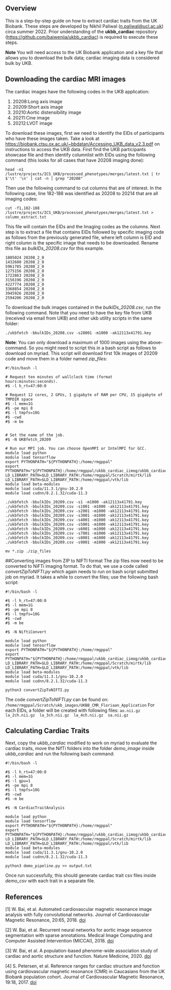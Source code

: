 ## Overview
This is a step-by-step guide on how to extract cardiac traits from the UK Biobank. These steps are developed by Nikhil 
Paliwal (n.paliwal@ucl.ac.uk) circa summer 2022. Prior understanding of the **ukbb_cardiac** repository 
(https://github.com/baiwenjia/ukbb_cardiac) is required to execute these steps.

**Note** You will need access to the UK Biobank application and a key file that allows you to download the bulk data; 
cardiac imaging data is considered bulk by UKB.

## Downloading the cardiac MRI images

The cardiac images have the following codes in the UKB application:
1. 20208:Long axis image 
2. 20209:Short axis image
3. 20210:Aortic distensibility image
4. 20211:Cine image
5. 20212:LVOT image

To download these images, first we need to identify the EIDs of participants who have these images taken. Take a look at 
https://biobank.ctsu.ox.ac.uk/~bbdatan/Accessing_UKB_data_v2.3.pdf on instructions to access the UKB data. 
First find the UKB participants showcase file and then identify columnlist with EIDs using the following command 
(this looks for all cases that have 20208 imaging done):
```
head -n1 /lustre/projects/ICS_UKB/processed_phenotypes/merges/latest.txt | tr $'\t' '\n' | cat -n | grep "20208"
```
Then use the following command to cut columns that are of interest. In the following case, line 182-188 was identified
as 20208 to 20214 that are all imaging codes:
```
cut -f1,182-188 /lustre/projects/ICS_UKB/processed_phenotypes/merges/latest.txt > column_extract.txt
```
This file will contain the EIDs and the Imaging codes as the columns. Next step is to extract a file that contains EIDs
followed by specific imaging code as follows from the previously generated file, where left column is EID and right 
column is the specific image that needs to be downloaded. Rename this file as *bulkIDs_20208.csv* for this example.

```
1805024 20208_2_0
1432680 20208_2_0
5961785 20208_2_0
1275156 20208_2_0
1722863 20208_2_0
3156196 20208_2_0
4227774 20208_2_0
3368854 20208_2_0
3945926 20208_2_0
2594206 20208_2_0
```

To download the bulk images contained in the *bulkIDs_20208.csv*, run the following command. Note that you need to have 
the key file from UKB (received via email from UKB) and other ukb utility scripts in the same folder:

```
./ukbfetch -bbulkIDs_20208.csv -s28001 -m1000 -ak12113x41791.key
```
**Note**: You can only download a maximum of 1000 images using the above-command. So you might need to script this in 
a bash script as follows to download on myriad. This script will download first 10k images of 20209 code and move them 
in a folder named *zip_files*:

```
#!/bin/bash -l

# Request ten minutes of wallclock time (format hours:minutes:seconds).
#$ -l h_rt=47:00:0

# Request 12 cores, 2 GPUs, 1 gigabyte of RAM per CPU, 15 gigabyte of TMPDIR space
#$ -l mem=1G
#$ -pe mpi 8
#$ -l tmpfs=10G
#$ -cwd
#$ -m be


# Set the name of the job.
#$ -N UKBfetch_20209

# Run our MPI job. You can choose OpenMPI or IntelMPI for GCC.
module load python 
module load tensorflow
export PYTHONPATH="${PYTHONPATH}:/home/rmgppal"
export PYTHONPATH="${PYTHONPATH}:/home/rmgppal/ukbb_cardiac_iimog/ukbb_cardiac"
LD_LIBRARY_PATH=$LD_LIBRARY_PATH:/home/rmgppal/Scratch/mirtk/lib
LD_LIBRARY_PATH=$LD_LIBRARY_PATH:/home/rmgppal/vtk/lib
module load beta-modules
module load cuda/11.3.1/gnu-10.2.0
module load cudnn/8.2.1.32/cuda-11.3

./ukbfetch -bbulkIDs_20209.csv -s1 -m1000 -ak12113x41791.key
./ukbfetch -bbulkIDs_20209.csv -s1001 -m1000 -ak12113x41791.key 
./ukbfetch -bbulkIDs_20209.csv -s2001 -m1000 -ak12113x41791.key
./ukbfetch -bbulkIDs_20209.csv -s3001 -m1000 -ak12113x41791.key
./ukbfetch -bbulkIDs_20209.csv -s4001 -m1000 -ak12113x41791.key
./ukbfetch -bbulkIDs_20209.csv -s5001 -m1000 -ak12113x41791.key
./ukbfetch -bbulkIDs_20209.csv -s6001 -m1000 -ak12113x41791.key
./ukbfetch -bbulkIDs_20209.csv -s7001 -m1000 -ak12113x41791.key
./ukbfetch -bbulkIDs_20209.csv -s8001 -m1000 -ak12113x41791.key
./ukbfetch -bbulkIDs_20209.csv -s9001 -m1000 -ak12113x41791.key

mv *.zip ./zip_files
```

##Converting images from ZIP to NIFTI format
The zip files now need to be converted to NiFTi imaging format. To do that, we use a code called 
*convertZipToNIFTI.py* which again needs to run on bash script submitted job on myriad. It takes a 
while to convert the files; use the following bash script:

```
#!/bin/bash -l

#$ -l h_rt=47:00:0
#$ -l mem=1G
#$ -pe mpi 8
#$ -l tmpfs=10G
#$ -cwd
#$ -m be

#$ -N NiftiConvert

module load python 
module load tensorflow
export PYTHONPATH="${PYTHONPATH}:/home/rmgppal"
export PYTHONPATH="${PYTHONPATH}:/home/rmgppal/ukbb_cardiac_iimog/ukbb_cardiac"
LD_LIBRARY_PATH=$LD_LIBRARY_PATH:/home/rmgppal/Scratch/mirtk/lib
LD_LIBRARY_PATH=$LD_LIBRARY_PATH:/home/rmgppal/vtk/lib
module load beta-modules
module load cuda/11.3.1/gnu-10.2.0
module load cudnn/8.2.1.32/cuda-11.3

python3 convertZipToNIFTI.py

```
The code *convertZipToNIFTI.py* can be found on: ``` /home/rmgppal/Scratch/ukb_images/UKBB_CMR_Floriaan_Application```
For each EIDs, a folder will be created with following files: 
```ao.nii.gz  la_2ch.nii.gz  la_3ch.nii.gz  la_4ch.nii.gz  sa.nii.gz```

## Calculating Cardiac Traits
Next, copy the *ukbb_cardiac* modified to work on myriad to evaluate the cardiac traits, move the
NifTi folders into the folder *demo_image* inside *ukbb_cardiac* and run the following bash command:

```
#!/bin/bash -l

#$ -l h_rt=47:00:0
#$ -l mem=1G
#$ -l gpu=1
#$ -pe mpi 8
#$ -l tmpfs=10G
#$ -cwd
#$ -m be

#$ -N CardiacTraitAnalysis

module load python 
module load tensorflow
export PYTHONPATH="${PYTHONPATH}:/home/rmgppal"
export PYTHONPATH="${PYTHONPATH}:/home/rmgppal/ukbb_cardiac_iimog/ukbb_cardiac"
LD_LIBRARY_PATH=$LD_LIBRARY_PATH:/home/rmgppal/Scratch/mirtk/lib
LD_LIBRARY_PATH=$LD_LIBRARY_PATH:/home/rmgppal/vtk/lib
module load beta-modules
module load cuda/11.3.1/gnu-10.2.0
module load cudnn/8.2.1.32/cuda-11.3

python3 demo_pipeline.py >> output.txt
```
Once run successfully, this should generate cardiac trait csv files inside *demo_csv* with each trait in a separate 
file.  

## References

[1] W. Bai, et al. Automated cardiovascular magnetic resonance image analysis with fully convolutional networks. 
Journal of Cardiovascular Magnetic Resonance, 20:65, 2018. [doi](https://doi.org/10.1186/s12968-018-0471-x)

[2] W. Bai, et al. Recurrent neural networks for aortic image sequence segmentation with sparse annotations. 
Medical Image Computing and Computer Assisted Intervention (MICCAI), 2018.
[doi](https://doi.org/10.1007/978-3-030-00937-3_67) 

[3] W. Bai, et al. A population-based phenome-wide association study of cardiac and aortic structure and function. 
Nature Medicine, 2020. [doi](https://www.nature.com/articles/s41591-020-1009-y)

[4] S. Petersen, et al. Reference ranges for cardiac structure and function using cardiovascular magnetic resonance
(CMR) in Caucasians from the UK Biobank population cohort. Journal of Cardiovascular Magnetic Resonance, 19:18, 2017.
[doi](https://doi.org/10.1186/s12968-017-0327-9)
